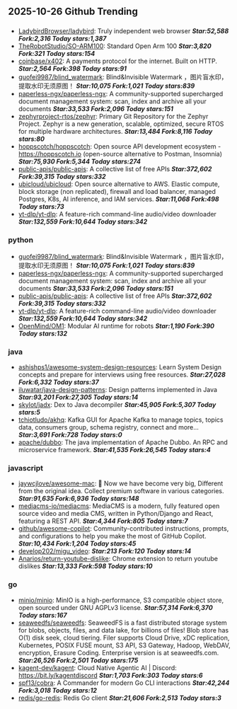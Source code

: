 ## 2025-10-26 Github Trending

### 
* [LadybirdBrowser/ladybird](https://github.com/LadybirdBrowser/ladybird): Truly independent web browser ***Star:52,588 Fork:2,316 Today stars:1,387***
* [TheRobotStudio/SO-ARM100](https://github.com/TheRobotStudio/SO-ARM100): Standard Open Arm 100 ***Star:3,820 Fork:321 Today stars:154***
* [coinbase/x402](https://github.com/coinbase/x402): A payments protocol for the internet. Built on HTTP. ***Star:2,564 Fork:398 Today stars:91***
* [guofei9987/blind_watermark](https://github.com/guofei9987/blind_watermark): Blind&Invisible Watermark ，图片盲水印，提取水印无须原图！ ***Star:10,075 Fork:1,021 Today stars:839***
* [paperless-ngx/paperless-ngx](https://github.com/paperless-ngx/paperless-ngx): A community-supported supercharged document management system: scan, index and archive all your documents ***Star:33,533 Fork:2,096 Today stars:151***
* [zephyrproject-rtos/zephyr](https://github.com/zephyrproject-rtos/zephyr): Primary Git Repository for the Zephyr Project. Zephyr is a new generation, scalable, optimized, secure RTOS for multiple hardware architectures. ***Star:13,484 Fork:8,116 Today stars:80***
* [hoppscotch/hoppscotch](https://github.com/hoppscotch/hoppscotch): Open source API development ecosystem - https://hoppscotch.io (open-source alternative to Postman, Insomnia) ***Star:75,930 Fork:5,344 Today stars:274***
* [public-apis/public-apis](https://github.com/public-apis/public-apis): A collective list of free APIs ***Star:372,602 Fork:39,315 Today stars:332***
* [ubicloud/ubicloud](https://github.com/ubicloud/ubicloud): Open source alternative to AWS. Elastic compute, block storage (non replicated), firewall and load balancer, managed Postgres, K8s, AI inference, and IAM services. ***Star:11,068 Fork:498 Today stars:73***
* [yt-dlp/yt-dlp](https://github.com/yt-dlp/yt-dlp): A feature-rich command-line audio/video downloader ***Star:132,559 Fork:10,644 Today stars:342***

### python
* [guofei9987/blind_watermark](https://github.com/guofei9987/blind_watermark): Blind&Invisible Watermark ，图片盲水印，提取水印无须原图！ ***Star:10,075 Fork:1,021 Today stars:839***
* [paperless-ngx/paperless-ngx](https://github.com/paperless-ngx/paperless-ngx): A community-supported supercharged document management system: scan, index and archive all your documents ***Star:33,533 Fork:2,096 Today stars:151***
* [public-apis/public-apis](https://github.com/public-apis/public-apis): A collective list of free APIs ***Star:372,602 Fork:39,315 Today stars:332***
* [yt-dlp/yt-dlp](https://github.com/yt-dlp/yt-dlp): A feature-rich command-line audio/video downloader ***Star:132,559 Fork:10,644 Today stars:342***
* [OpenMind/OM1](https://github.com/OpenMind/OM1): Modular AI runtime for robots ***Star:1,190 Fork:390 Today stars:132***

### java
* [ashishps1/awesome-system-design-resources](https://github.com/ashishps1/awesome-system-design-resources): Learn System Design concepts and prepare for interviews using free resources. ***Star:27,028 Fork:6,332 Today stars:37***
* [iluwatar/java-design-patterns](https://github.com/iluwatar/java-design-patterns): Design patterns implemented in Java ***Star:93,201 Fork:27,305 Today stars:14***
* [skylot/jadx](https://github.com/skylot/jadx): Dex to Java decompiler ***Star:45,905 Fork:5,307 Today stars:5***
* [tchiotludo/akhq](https://github.com/tchiotludo/akhq): Kafka GUI for Apache Kafka to manage topics, topics data, consumers group, schema registry, connect and more... ***Star:3,691 Fork:728 Today stars:0***
* [apache/dubbo](https://github.com/apache/dubbo): The java implementation of Apache Dubbo. An RPC and microservice framework. ***Star:41,535 Fork:26,545 Today stars:4***

### javascript
* [jaywcjlove/awesome-mac](https://github.com/jaywcjlove/awesome-mac):  Now we have become very big, Different from the original idea. Collect premium software in various categories. ***Star:91,635 Fork:6,936 Today stars:148***
* [mediacms-io/mediacms](https://github.com/mediacms-io/mediacms): MediaCMS is a modern, fully featured open source video and media CMS, written in Python/Django and React, featuring a REST API. ***Star:4,344 Fork:805 Today stars:7***
* [github/awesome-copilot](https://github.com/github/awesome-copilot): Community-contributed instructions, prompts, and configurations to help you make the most of GitHub Copilot. ***Star:10,434 Fork:1,204 Today stars:45***
* [develop202/migu_video](https://github.com/develop202/migu_video):  ***Star:213 Fork:120 Today stars:14***
* [Anarios/return-youtube-dislike](https://github.com/Anarios/return-youtube-dislike): Chrome extension to return youtube dislikes ***Star:13,333 Fork:598 Today stars:10***

### go
* [minio/minio](https://github.com/minio/minio): MinIO is a high-performance, S3 compatible object store, open sourced under GNU AGPLv3 license. ***Star:57,314 Fork:6,370 Today stars:167***
* [seaweedfs/seaweedfs](https://github.com/seaweedfs/seaweedfs): SeaweedFS is a fast distributed storage system for blobs, objects, files, and data lake, for billions of files! Blob store has O(1) disk seek, cloud tiering. Filer supports Cloud Drive, xDC replication, Kubernetes, POSIX FUSE mount, S3 API, S3 Gateway, Hadoop, WebDAV, encryption, Erasure Coding. Enterprise version is at seaweedfs.com. ***Star:26,526 Fork:2,501 Today stars:175***
* [kagent-dev/kagent](https://github.com/kagent-dev/kagent): Cloud Native Agentic AI | Discord: https://bit.ly/kagentdiscord ***Star:1,703 Fork:303 Today stars:6***
* [spf13/cobra](https://github.com/spf13/cobra): A Commander for modern Go CLI interactions ***Star:42,244 Fork:3,018 Today stars:12***
* [redis/go-redis](https://github.com/redis/go-redis): Redis Go client ***Star:21,606 Fork:2,513 Today stars:3***
